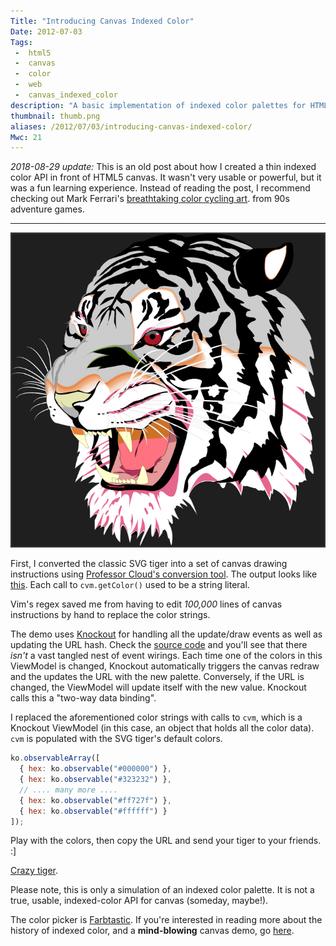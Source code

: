 ```yaml
---
Title: "Introducing Canvas Indexed Color"
Date: 2012-07-03
Tags:
 -  html5
 -  canvas
 -  color
 -  web
 -  canvas_indexed_color
description: "A basic implementation of indexed color palettes for HTML5 canvas."
thumbnail: thumb.png
aliases: /2012/07/03/introducing-canvas-indexed-color/
Mwc: 21
---
```


_2018-08-29 update:_ This is an old post about how I created a thin indexed color API in front of HTML5 canvas. It wasn't very usable or powerful, but it was a fun learning experience. Instead of reading the post, I recommend checking out Mark Ferrari's [breathtaking color cycling art](http://www.effectgames.com/effect/article-Old_School_Color_Cycling_with_HTML5.html "Color cycling in HTML5 canvas"). from 90s adventure games.

---

![White SVG Tiger](hahatiger.png)

First, I converted the classic SVG tiger into a set of canvas drawing
instructions using [Professor Cloud's conversion
tool](http://professorcloud.com/svg-to-canvas/ "Professor Cloud's conversion
tool"). The output looks like
[this](https://github.com/mwcz/palebluepixel/blob/master/content/static/projects/canvas_indexed_color/demo/vector_images.js). Each call to `cvm.getColor()` used to be a string literal.

Vim's regex saved me from having to edit _100,000_ lines of canvas instructions
by hand to replace the color strings.

The demo uses [Knockout](http://knockoutjs.com/ "Knockout JS") for handling all
the update/draw events as well as updating the URL hash. Check the [source
code](https://github.com/mwcz/palebluepixel/blob/master/content/static/projects/canvas_indexed_color/demo/cic.js)
and you'll see that there _isn't_ a vast tangled nest of event
wirings. Each time one of the colors in this ViewModel is changed, Knockout
automatically triggers the canvas redraw and the updates the URL with the new
palette. Conversely, if the URL is changed, the ViewModel will update itself
with the new value. Knockout calls this a "two-way data binding".

I replaced the aforementioned color strings with calls to `cvm`, which is a
Knockout ViewModel (in this case, an object that holds all the color data).
`cvm` is populated with the SVG tiger's default colors.

```javascript
ko.observableArray([
  { hex: ko.observable("#000000") },
  { hex: ko.observable("#323232") },
  // .... many more ....
  { hex: ko.observable("#ff727f") },
  { hex: ko.observable("#ffffff") }
]);
```

Play with the colors, then copy the URL and send your tiger to your friends. :]

[Crazy tiger](/projects/canvas_indexed_color/#4c0000,#659900,#666666,#992600,#999999,#99cc32,#a51926,#a5264c,#b23259,#b26565,#b2b2b2,#cc3f4c,#cc7226,#cccccc,#e5668c,#e59999,#e5e5b2,B5E8E6,#ea8c4d,#ea8e51,#eb955c,#ec9961,#eea575,#efaa7c,#f1b288,#f2b892,#f3bf9c,#f4c6a8,#f5ccb0,#f8d8c4,#f8dcc8,#f9e2d3,#fae5d7,#fcf2eb,#ff727f,#ffffcc,#ffffff,#000000,#323232 "Crazy tiger").

Please note, this is only a simulation of an indexed color palette. It is not
a true, usable, indexed-color API for canvas (someday, maybe!).

The color picker is [Farbtastic](https://github.com/mattfarina/farbtastic "Farbtastic"). If you're interested in reading more about the history of
indexed color, and a **mind-blowing** canvas demo, go
[here](http://www.effectgames.com/effect/article-Old_School_Color_Cycling_with_HTML5.html "Color cycling in HTML5 canvas").
